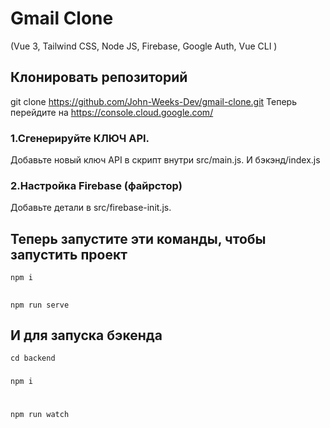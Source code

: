 # Gmail Clone

(Vue 3, Tailwind CSS, Node JS, Firebase, Google Auth, Vue CLI )

## Клонировать репозиторий

git clone https://github.com/John-Weeks-Dev/gmail-clone.git
Теперь перейдите на https://console.cloud.google.com/

### 1.Сгенерируйте КЛЮЧ API.
Добавьте новый ключ API в скрипт внутри src/main.js.
И бэкэнд/index.js

### 2.Настройка Firebase (файрстор)
Добавьте детали в src/firebase-init.js.

## Теперь запустите эти команды, чтобы запустить проект

``` npm i ```
##
``` npm run serve ```

## И для запуска бэкенда

``` cd backend ```
###
``` npm i ```
#
``` npm run watch ```
